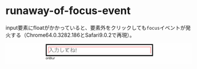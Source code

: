 # runaway-of-focus-event
input要素にfloatがかかっていると、要素外をクリックしても`focus`イベントが発火する（Chrome64.0.3282.186とSafari9.0.2で再現）。

![focusイベント](focus.gif)
